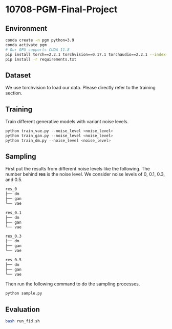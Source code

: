 # 10708-PGM-Final-Project

## Environment

```bash
conda create -n pgm python=3.9
conda activate pgm
# Our GPU supports CUDA 11.8
pip install torch==2.2.1 torchvision==0.17.1 torchaudio==2.2.1 --index-url https://download.pytorch.org/whl/cu118
pip install -r requirements.txt
```

## Dataset

We use torchvision to load our data. Please directly refer to the training section.

## Training

Train different generative models with variant noise levels.

```python
python train_vae.py --noise_level <noise_level>
python train_gan.py --noise_level <noise_level>
python train_dm.py --noise_level <noise_level>
```

## Sampling

First put the results from different noise levels like the following. The number behind **res** is the noise level. We consider noise levels of 0, 0.1, 0.3, and 0.5.

```bash
res_0
├── dm
├── gan
└── vae

res_0.1
├── dm
├── gan
└── vae

res_0.3
├── dm
├── gan
└── vae

res_0.5
├── dm
├── gan
└── vae
```

Then run the following command to do the sampling processes.

```python
python sample.py
```

## Evaluation

```bash
bash run_fid.sh
```
